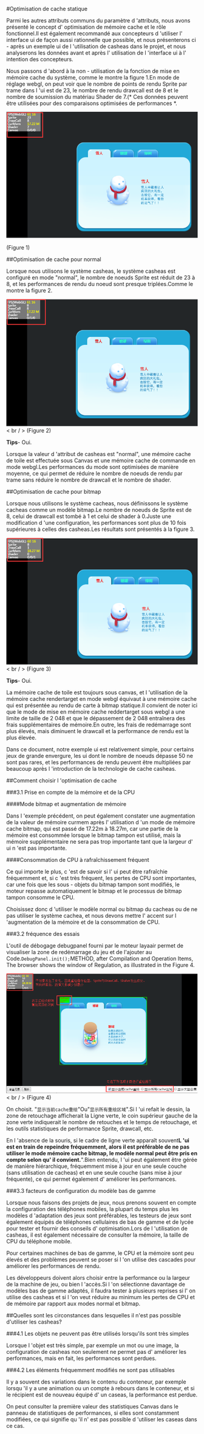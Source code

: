 #Optimisation de cache statique

Parmi les autres attributs communs du paramètre d 'attributs, nous avons présenté le concept d' optimisation de mémoire cache et le rôle fonctionnel.Il est également recommandé aux concepteurs d 'utiliser l' interface ui de façon aussi rationnelle que possible, et nous présenterons ci - après un exemple ui de l 'utilisation de casheas dans le projet, et nous analyserons les données avant et après l' utilisation de l 'interface ui à l' intention des concepteurs.

Nous passons d 'abord à la non - utilisation de la fonction de mise en mémoire cache du système, comme le montre la figure 1.En mode de réglage webgl, on peut voir que le nombre de points de rendu Sprite par trame dans l 'ui est de 23, le nombre de rendu drawcall est de 8 et le nombre de soumission du matériau Shader de 7.(* Ces données peuvent être utilisées pour des comparaisons optimisées de performances *.



 ![imgage](img/1.png)<br/>

(Figure 1)



##Optimisation de cache pour normal

Lorsque nous utilisons le système casheas, le système casheas est configuré en mode "normal", le nombre de noeuds Sprite est réduit de 23 à 8, et les performances de rendu du noeud sont presque triplées.Comme le montre la figure 2.

![图2](img/2.png)< br / > (Figure 2)

**Tips**- Oui.

Lorsque la valeur d 'attribut de casheas est "normal", une mémoire cache de toile est effectuée sous Canvas et une mémoire cache de commande en mode webgl.Les performances du mode sont optimisées de manière moyenne, ce qui permet de réduire le nombre de noeuds de rendu par trame sans réduire le nombre de drawcall et le nombre de shader.





##Optimisation de cache pour bitmap

Lorsque nous utilisons le système cacheas, nous définissons le système cacheas comme un modèle bitmap.Le nombre de noeuds de Sprite est de 8, celui de drawcall est tombé à 1 et celui de shader à 0.Juste une modification d 'une configuration, les performances sont plus de 10 fois supérieures à celles des casheas.Les résultats sont présentés à la figure 3.

![图3](img/3.png)< br / > (Figure 3)

**Tips**- Oui.

La mémoire cache de toile est toujours sous canvas, et l 'utilisation de la mémoire cache rendertarget en mode webgl équivaut à une mémoire cache qui est présentée au rendu de carte à bitmap statique.Il convient de noter ici que le mode de mise en mémoire cache reddertarget sous webgl a une limite de taille de 2 048 et que le dépassement de 2 048 entraînera des frais supplémentaires de mémoire.En outre, les frais de redémarrage sont plus élevés, mais diminuent le drawcall et la performance de rendu est la plus élevée.

Dans ce document, notre exemple ui est relativement simple, pour certains jeux de grande envergure, les ui dont le nombre de noeuds dépasse 50 ne sont pas rares, et les performances de rendu peuvent être multipliées par beaucoup après l 'introduction de la technologie de cache casheas.





##Comment choisir l 'optimisation de cache

###3.1 Prise en compte de la mémoire et de la CPU

####Mode bitmap et augmentation de mémoire

Dans l 'exemple précédent, on peut également constater une augmentation de la valeur de mémoire curmem après l' utilisation d 'un mode de mémoire cache bitmap, qui est passé de 17.22m à 18.27m, car une partie de la mémoire est consommée lorsque le bitmap tampon est utilisé, mais la mémoire supplémentaire ne sera pas trop importante tant que la largeur d' ui n 'est pas importante.

####Consommation de CPU à rafraîchissement fréquent

Ce qui importe le plus, c 'est de savoir si l' ui peut être rafraîchie fréquemment et, si c 'est très fréquent, les pertes de CPU sont importantes, car une fois que les sous - objets du bitmap tampon sont modifiés, le moteur repasse automatiquement le bitmap et le processus de bitmap tampon consomme le CPU.

Choisissez donc d 'utiliser le modèle normal ou bitmap du cacheas ou de ne pas utiliser le système cachea, et nous devons mettre l' accent sur l 'augmentation de la mémoire et de la consommation de CPU.



###3.2 fréquence des essais

L'outil de débogage debugpanel fourni par le moteur layaair permet de visualiser la zone de redémarrage du jeu et de l'ajouter au Code.`DebugPanel.init();`METHOD, after Compilation and Operation Items, The browser shows the window of Regulation, as illustrated in the Figure 4.

![图3](img/4.png)< br / > (Figure 4)

On choisit. "`显示当前cache重绘`"Ou"`显示所有重绘区域`".Si l 'ui refait le dessin, la zone de retouchage afficherait la Ligne verte, le coin supérieur gauche de la zone verte indiquerait le nombre de retouches et le temps de retouchage, et les outils statistiques de performance Sprite, drawcall, etc.

En l 'absence de la souris, si le cadre de ligne verte apparaît souvent**L 'ui est en train de repeindre fréquemment, alors il est préférable de ne pas utiliser le mode mémoire cache bitmap, le modèle normal peut être pris en compte selon qu' il convient.**".Bien entendu, l 'ui peut également être gérée de manière hiérarchique, fréquemment mise à jour en une seule couche (sans utilisation de cacheas) et en une seule couche (sans mise à jour fréquente), ce qui permet également d' améliorer les performances.


###3.3 facteurs de configuration du modèle bas de gamme

Lorsque nous faisons des projets de jeux, nous prenons souvent en compte la configuration des téléphones mobiles, la plupart du temps plus les modèles d 'adaptation des jeux sont préférables, les testeurs de jeux sont également équipés de téléphones cellulaires de bas de gamme et de lycée pour tester et fournir des conseils d' optimisation.Lors de l 'utilisation de casheas, il est également nécessaire de consulter la mémoire, la taille de CPU du téléphone mobile.

Pour certaines machines de bas de gamme, le CPU et la mémoire sont peu élevés et des problèmes peuvent se poser si l 'on utilise des cascades pour améliorer les performances de rendu.

Les développeurs doivent alors choisir entre la performance ou la largeur de la machine de jeu, ou bien l 'accès.Si l 'on sélectionne davantage de modèles bas de gamme adaptés, il faudra tester à plusieurs reprises si l' on utilise des casheas et si l 'on veut réduire au minimum les pertes de CPU et de mémoire par rapport aux modes normal et bitmap.



##Quelles sont les circonstances dans lesquelles il n'est pas possible d'utiliser les casheas?

###4.1 Les objets ne peuvent pas être utilisés lorsqu'ils sont très simples

Lorsque l 'objet est très simple, par exemple un mot ou une image, la configuration de casheas non seulement ne permet pas d' améliorer les performances, mais en fait, les performances sont perdues.

###4.2 Les éléments fréquemment modifiés ne sont pas utilisables

Il y a souvent des variations dans le contenu du conteneur, par exemple lorsqu 'il y a une animation ou un compte à rebours dans le conteneur, et si le récipient est de nouveau équipé d' un caseas, la performance est perdue.

On peut consulter la première valeur des statistiques Canvas dans le panneau de statistiques de performances, si elles sont constamment modifiées, ce qui signifie qu 'il n' est pas possible d 'utiliser les caseas dans ce cas.